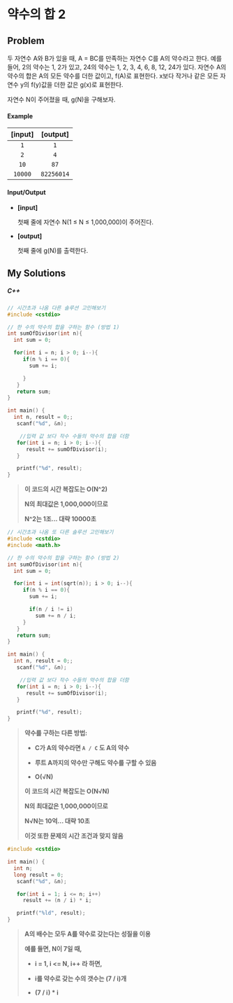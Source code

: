 # 약수의 합 2

## Problem

두 자연수 A와 B가 있을 때, A = BC를 만족하는 자연수 C를 A의 약수라고 한다. 예를 들어, 2의 약수는 1, 2가 있고, 24의 약수는 1, 2, 3, 4, 6, 8, 12, 24가 있다. 자연수 A의 약수의 합은 A의 모든 약수를 더한 값이고, f(A)로 표현한다. x보다 작거나 같은 모든 자연수 y의 f(y)값을 더한 값은 g(x)로 표현한다.

자연수 N이 주어졌을 때, g(N)을 구해보자.



#### 	Example

| **[input]** | **[output]** |
| :---------: | :----------: |
|     `1`     |     `1`      |
|     `2`     |     `4`      |
|    `10`     |     `87`     |
|   `10000`   |  `82256014`  |



#### 	Input/Output

- **[input]**

  첫째 줄에 자연수 N(1 ≤ N ≤ 1,000,000)이 주어진다.

- **[output]**

  첫째 줄에 g(N)를 출력한다.



## My Solutions

##### C++

```c++
// 시간초과 나옴 다른 솔루션 고민해보기
#include <cstdio>

// 한 수의 약수의 합을 구하는 함수 (방법 1)
int sumOfDivisor(int n){
  int sum = 0;

  for(int i = n; i > 0; i--){
     if(n % i == 0){
       sum += i;

     }
   }
   return sum;
}

int main() {
  int n, result = 0;;
   scanf("%d", &n);

    //입력 값 보다 작수 수들의 약수의 합을 더함
   for(int i = n; i > 0; i--){
      result += sumOfDivisor(i);
   }

   printf("%d", result);
}
```

> **이 코드의 시간 복잡도는 O(N^2)**
>
> **N의 최대값은 1,000,000이므로**
>
> **N^2는 1조... 대략 10000초**



```c++
// 시간초과 나옴 또 다른 솔루션 고민해보기
#include <cstdio>
#include <math.h>

// 한 수의 약수의 합을 구하는 함수 (방법 2)
int sumOfDivisor(int n){
  int sum = 0;

  for(int i = int(sqrt(n)); i > 0; i--){
     if(n % i == 0){
       sum += i;

       if(n / i != i)
         sum += n / i;
     }
   }
   return sum;
}

int main() {
  int n, result = 0;;
   scanf("%d", &n);

    //입력 값 보다 작수 수들의 약수의 합을 더함
   for(int i = n; i > 0; i--){
      result += sumOfDivisor(i);
   }

   printf("%d", result);
}
```

> **약수를 구하는 다른 방법:**
>
> - **C가 A의 약수라면 `A / C` 도 A의 약수**
>
> - **루트 A까지의 약수만 구해도 약수를 구할 수 있음**
>
> - **O(√N)**
>
>   
>
> **이 코드의 시간 복잡도는 O(N√N)**
>
> **N의 최대값은 1,000,000이므로**
>
> **N√N는 10억... 대략 10초**
>
> **이것 또한 문제의 시간 조건과 맞지 않음**



```c++
#include <cstdio>

int main() {
  int n;
  long result = 0;
   scanf("%d", &n);

   for(int i = 1; i <= n; i++)
     result += (n / i) * i;

   printf("%ld", result);
}
```

> **A의 배수는 모두 A를 약수로 갖는다는 성질을 이용**
>
> **예를 들면, N이 7일 때,**
>
> - **i = 1, i <= N, i++ 라 하면,**
>
> - **i를 약수로 갖는 수의 갯수는 (7 / i)개**
>
> - **(7 / i) * i**

